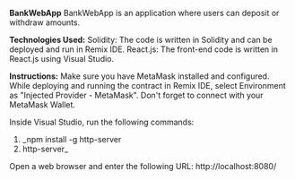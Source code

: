 **BankWebApp**
BankWebApp is an application where users can deposit or withdraw amounts.

**Technologies Used:**
Solidity: The code is written in Solidity and can be deployed and run in Remix IDE.
React.js: The front-end code is written in React.js using Visual Studio.

**Instructions:**
Make sure you have MetaMask installed and configured.
While deploying and running the contract in Remix IDE, select Environment as "Injected Provider - MetaMask".
Don't forget to connect with your MetaMask Wallet.

Inside Visual Studio, run the following commands:
1. _npm install -g http-server
2. http-server_

Open a web browser and enter the following URL: http://localhost:8080/

